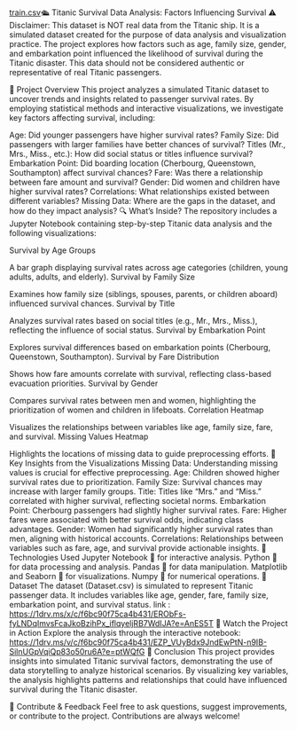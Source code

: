 [train.csv](https://github.com/user-attachments/files/18311007/train.csv)🛳️ Titanic Survival Data Analysis: Factors Influencing Survival
⚠️ Disclaimer:
This dataset is NOT real data from the Titanic ship. It is a simulated dataset created for the purpose of data analysis and visualization practice. The project explores how factors such as age, family size, gender, and embarkation point influenced the likelihood of survival during the Titanic disaster. This data should not be considered authentic or representative of real Titanic passengers.

🚀 Project Overview
This project analyzes a simulated Titanic dataset to uncover trends and insights related to passenger survival rates. By employing statistical methods and interactive visualizations, we investigate key factors affecting survival, including:

Age: Did younger passengers have higher survival rates?
Family Size: Did passengers with larger families have better chances of survival?
Titles (Mr., Mrs., Miss., etc.): How did social status or titles influence survival?
Embarkation Point: Did boarding location (Cherbourg, Queenstown, Southampton) affect survival chances?
Fare: Was there a relationship between fare amount and survival?
Gender: Did women and children have higher survival rates?
Correlations: What relationships existed between different variables?
Missing Data: Where are the gaps in the dataset, and how do they impact analysis?
🔍 What’s Inside?
The repository includes a Jupyter Notebook containing step-by-step Titanic data analysis and the following visualizations:

Survival by Age Groups

A bar graph displaying survival rates across age categories (children, young adults, adults, and elderly).
Survival by Family Size

Examines how family size (siblings, spouses, parents, or children aboard) influenced survival chances.
Survival by Title

Analyzes survival rates based on social titles (e.g., Mr., Mrs., Miss.), reflecting the influence of social status.
Survival by Embarkation Point

Explores survival differences based on embarkation points (Cherbourg, Queenstown, Southampton).
Survival by Fare Distribution

Shows how fare amounts correlate with survival, reflecting class-based evacuation priorities.
Survival by Gender

Compares survival rates between men and women, highlighting the prioritization of women and children in lifeboats.
Correlation Heatmap

Visualizes the relationships between variables like age, family size, fare, and survival.
Missing Values Heatmap

Highlights the locations of missing data to guide preprocessing efforts.
🌟 Key Insights from the Visualizations
Missing Data: Understanding missing values is crucial for effective preprocessing.
Age: Children showed higher survival rates due to prioritization.
Family Size: Survival chances may increase with larger family groups.
Title: Titles like “Mrs.” and “Miss.” correlated with higher survival, reflecting societal norms.
Embarkation Point: Cherbourg passengers had slightly higher survival rates.
Fare: Higher fares were associated with better survival odds, indicating class advantages.
Gender: Women had significantly higher survival rates than men, aligning with historical accounts.
Correlations: Relationships between variables such as fare, age, and survival provide actionable insights.
🧩 Technologies Used
Jupyter Notebook 📓 for interactive analysis.
Python 🐍 for data processing and analysis.
Pandas 🐼 for data manipulation.
Matplotlib and Seaborn 🎨 for visualizations.
Numpy 🔢 for numerical operations.
📁 Dataset
The dataset (Dataset.csv) is simulated to represent Titanic passenger data. It includes variables like age, gender, fare, family size, embarkation point, and survival status.
link : https://1drv.ms/x/c/f6bc90f75ca4b431/ERObFs-fyLNDqImvsFcaJkoBzihPx_iflqyeljRB7WdIJA?e=AnES5T
🎥 Watch the Project in Action
Explore the analysis through the interactive notebook:
https://1drv.ms/v/c/f6bc90f75ca4b431/EZP_VUyBdx9JndEwPtN-n9IB-SilnUGpVqiQp83o50ru6A?e=ptWQfG
🚀 Conclusion
This project provides insights into simulated Titanic survival factors, demonstrating the use of data storytelling to analyze historical scenarios. By visualizing key variables, the analysis highlights patterns and relationships that could have influenced survival during the Titanic disaster.

💬 Contribute & Feedback
Feel free to ask questions, suggest improvements, or contribute to the project. Contributions are always welcome!
    
